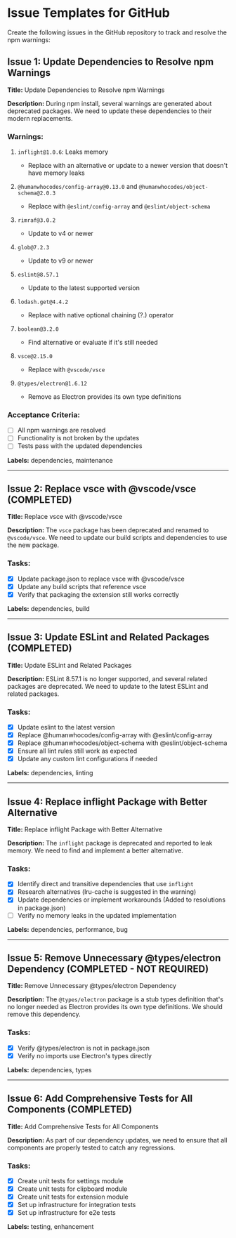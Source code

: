 # Issue Templates for GitHub

Create the following issues in the GitHub repository to track and resolve the npm warnings:

## Issue 1: Update Dependencies to Resolve npm Warnings

**Title:** Update Dependencies to Resolve npm Warnings

**Description:**
During npm install, several warnings are generated about deprecated packages. We need to update these dependencies to their modern replacements.

### Warnings:

1. `inflight@1.0.6`: Leaks memory
   - Replace with an alternative or update to a newer version that doesn't have memory leaks

2. `@humanwhocodes/config-array@0.13.0` and `@humanwhocodes/object-schema@2.0.3`
   - Replace with `@eslint/config-array` and `@eslint/object-schema`

3. `rimraf@3.0.2`
   - Update to v4 or newer

4. `glob@7.2.3`
   - Update to v9 or newer

5. `eslint@8.57.1`
   - Update to the latest supported version

6. `lodash.get@4.4.2`
   - Replace with native optional chaining (?.) operator

7. `boolean@3.2.0`
   - Find alternative or evaluate if it's still needed

8. `vsce@2.15.0`
   - Replace with `@vscode/vsce`

9. `@types/electron@1.6.12`
   - Remove as Electron provides its own type definitions

### Acceptance Criteria:
- [ ] All npm warnings are resolved
- [ ] Functionality is not broken by the updates
- [ ] Tests pass with the updated dependencies

**Labels:** dependencies, maintenance

---

## Issue 2: Replace vsce with @vscode/vsce (COMPLETED)

**Title:** Replace vsce with @vscode/vsce

**Description:**
The `vsce` package has been deprecated and renamed to `@vscode/vsce`. We need to update our build scripts and dependencies to use the new package.

### Tasks:
- [x] Update package.json to replace vsce with @vscode/vsce
- [x] Update any build scripts that reference vsce
- [x] Verify that packaging the extension still works correctly

**Labels:** dependencies, build

---

## Issue 3: Update ESLint and Related Packages (COMPLETED)

**Title:** Update ESLint and Related Packages

**Description:**
ESLint 8.57.1 is no longer supported, and several related packages are deprecated. We need to update to the latest ESLint and related packages.

### Tasks:
- [x] Update eslint to the latest version
- [x] Replace @humanwhocodes/config-array with @eslint/config-array
- [x] Replace @humanwhocodes/object-schema with @eslint/object-schema
- [x] Ensure all lint rules still work as expected
- [x] Update any custom lint configurations if needed

**Labels:** dependencies, linting

---

## Issue 4: Replace inflight Package with Better Alternative

**Title:** Replace inflight Package with Better Alternative

**Description:**
The `inflight` package is deprecated and reported to leak memory. We need to find and implement a better alternative.

### Tasks:
- [x] Identify direct and transitive dependencies that use `inflight`
- [x] Research alternatives (lru-cache is suggested in the warning)
- [x] Update dependencies or implement workarounds (Added to resolutions in package.json)
- [ ] Verify no memory leaks in the updated implementation

**Labels:** dependencies, performance, bug

---

## Issue 5: Remove Unnecessary @types/electron Dependency (COMPLETED - NOT REQUIRED)

**Title:** Remove Unnecessary @types/electron Dependency

**Description:**
The `@types/electron` package is a stub types definition that's no longer needed as Electron provides its own type definitions. We should remove this dependency.

### Tasks:
- [x] Verify @types/electron is not in package.json 
- [x] Verify no imports use Electron's types directly

**Labels:** dependencies, types

---

## Issue 6: Add Comprehensive Tests for All Components (COMPLETED)

**Title:** Add Comprehensive Tests for All Components

**Description:**
As part of our dependency updates, we need to ensure that all components are properly tested to catch any regressions.

### Tasks:
- [x] Create unit tests for settings module
- [x] Create unit tests for clipboard module
- [x] Create unit tests for extension module
- [x] Set up infrastructure for integration tests
- [x] Set up infrastructure for e2e tests

**Labels:** testing, enhancement